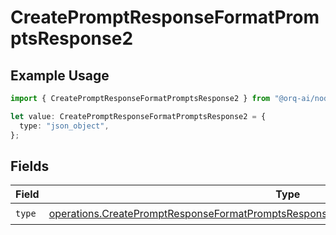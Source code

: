 # CreatePromptResponseFormatPromptsResponse2

## Example Usage

```typescript
import { CreatePromptResponseFormatPromptsResponse2 } from "@orq-ai/node/models/operations";

let value: CreatePromptResponseFormatPromptsResponse2 = {
  type: "json_object",
};
```

## Fields

| Field                                                                                                                                                                                            | Type                                                                                                                                                                                             | Required                                                                                                                                                                                         | Description                                                                                                                                                                                      |
| ------------------------------------------------------------------------------------------------------------------------------------------------------------------------------------------------ | ------------------------------------------------------------------------------------------------------------------------------------------------------------------------------------------------ | ------------------------------------------------------------------------------------------------------------------------------------------------------------------------------------------------ | ------------------------------------------------------------------------------------------------------------------------------------------------------------------------------------------------ |
| `type`                                                                                                                                                                                           | [operations.CreatePromptResponseFormatPromptsResponse200ApplicationJSONResponseBodyType](../../models/operations/createpromptresponseformatpromptsresponse200applicationjsonresponsebodytype.md) | :heavy_check_mark:                                                                                                                                                                               | N/A                                                                                                                                                                                              |
